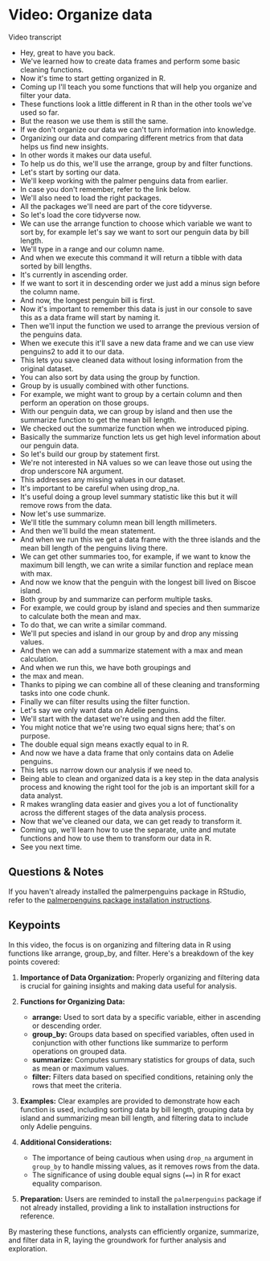 # Video: Organize data

Video transcript

- Hey, great to have you back.
- We've learned how to create data frames and perform some basic cleaning functions.
- Now it's time to start getting organized in R.
- Coming up I'll teach you some functions that will help you organize and filter your data.
- These functions look a little different in R than in the other tools we've used so far.
- But the reason we use them is still the same.
- If we don't organize our data we can't turn information into knowledge.
- Organizing our data and comparing different metrics from that data helps us find new insights.
- In other words it makes our data useful.
- To help us do this, we'll use the arrange, group by and filter functions.
- Let's start by sorting our data.
- We'll keep working with the palmer penguins data from earlier.
- In case you don't remember, refer to the link below.
- We'll also need to load the right packages.
- All the packages we'll need are part of the core tidyverse.
- So let's load the core tidyverse now.
- We can use the arrange function to choose which variable we want to sort by, for example let's say we want to sort our penguin data by bill length.
- We'll type in a range and our column name.
- And when we execute this command it will return a tibble with data sorted by bill lengths.
- It's currently in ascending order.
- If we want to sort it in descending order we just add a minus sign before the column name.
- And now, the longest penguin bill is first.
- Now it's important to remember this data is just in our console to save this as a data frame will start by naming it.
- Then we'll input the function we used to arrange the previous version of the penguins data.
- When we execute this it'll save a new data frame and we can use view penguins2 to add it to our data.
- This lets you save cleaned data without losing information from the original dataset.
- You can also sort by data using the group by function.
- Group by is usually combined with other functions.
- For example, we might want to group by a certain column and then perform an operation on those groups.
- With our penguin data, we can group by island and then use the summarize function to get the mean bill length.
- We checked out the summarize function when we introduced piping.
- Basically the summarize function lets us get high level information about our penguin data.
- So let's build our group by statement first.
- We're not interested in NA values so we can leave those out using the drop underscore NA argument.
- This addresses any missing values in our dataset.
- It's important to be careful when using drop_na.
- It's useful doing a group level summary statistic like this but it will remove rows from the data.
- Now let's use summarize.
- We'll title the summary column mean bill length millimeters.
- And then we'll build the mean statement.
- And when we run this we get a data frame with the three islands and the mean bill length of the penguins living there.
- We can get other summaries too, for example, if we want to know the maximum bill length, we can write a similar function and replace mean with max.
- And now we know that the penguin with the longest bill lived on Biscoe island.
- Both group by and summarize can perform multiple tasks.
- For example, we could group by island and species and then summarize to calculate both the mean and max.
- To do that, we can write a similar command.
- We'll put species and island in our group by and drop any missing values.
- And then we can add a summarize statement with a max and mean calculation.
- And when we run this, we have both groupings and
- the max and mean.
- Thanks to piping we can combine all of these cleaning and transforming tasks into one code chunk.
- Finally we can filter results using the filter function.
- Let's say we only want data on Adelie penguins.
- We'll start with the dataset we're using and then add the filter.
- You might notice that we're using two equal signs here; that's on purpose.
- The double equal sign means exactly equal to in R.
- And now we have a data frame that only contains data on Adelie penguins.
- This lets us narrow down our analysis if we need to.
- Being able to clean and organized data is a key step in the data analysis process and knowing the right tool for the job is an important skill for a data analyst.
- R makes wrangling data easier and gives you a lot of functionality across the different stages of the data analysis process.
- Now that we've cleaned our data, we can get ready to transform it.
- Coming up, we'll learn how to use the separate, unite and mutate functions and how to use them to transform our data in R.
- See you next time.

## Questions & Notes

If you haven't already installed the palmerpenguins package in RStudio, refer to the [palmerpenguins package installation instructions](https://allisonhorst.github.io/palmerpenguins/).

## Keypoints

In this video, the focus is on organizing and filtering data in R using functions like arrange, group_by, and filter. Here's a breakdown of the key points covered:

1. **Importance of Data Organization:** Properly organizing and filtering data is crucial for gaining insights and making data useful for analysis.

2. **Functions for Organizing Data:**
   - **arrange:** Used to sort data by a specific variable, either in ascending or descending order.
   - **group_by:** Groups data based on specified variables, often used in conjunction with other functions like summarize to perform operations on grouped data.
   - **summarize:** Computes summary statistics for groups of data, such as mean or maximum values.
   - **filter:** Filters data based on specified conditions, retaining only the rows that meet the criteria.

3. **Examples:** Clear examples are provided to demonstrate how each function is used, including sorting data by bill length, grouping data by island and summarizing mean bill length, and filtering data to include only Adelie penguins.

4. **Additional Considerations:**
   - The importance of being cautious when using `drop_na` argument in `group_by` to handle missing values, as it removes rows from the data.
   - The significance of using double equal signs (`==`) in R for exact equality comparison.

5. **Preparation:** Users are reminded to install the `palmerpenguins` package if not already installed, providing a link to installation instructions for reference.

By mastering these functions, analysts can efficiently organize, summarize, and filter data in R, laying the groundwork for further analysis and exploration.
